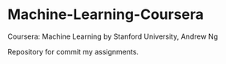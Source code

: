 # Machine-Learning-Coursera

Coursera: Machine Learning by Stanford University, Andrew Ng

Repository for commit my assignments.
